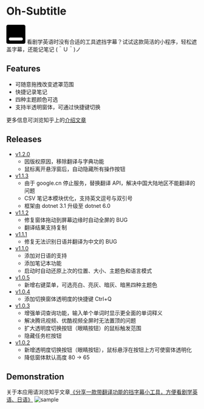 # Oh-Subtitle
<img src="https://github.com/Surbowl/Oh-Subtitle/blob/master/images/icon.png?raw=true" width="50" />
看剧学英语时没有合适的工具遮挡字幕？试试这款简洁的小程序，轻松遮盖字幕，还能记笔记 (＾Ｕ＾)ノ

## Features
- 可随意拖拽改变遮罩范围
- 快捷记录笔记
- 四种主题颜色可选
- 支持半透明窗体，可通过快捷键切换

更多信息可浏览知乎上的[介绍文章](https://zhuanlan.zhihu.com/p/256343803)

## Releases
- [v1.2.0](https://github.com/Surbowl/oh-subtitle/releases/tag/v1.2.0)
  - 因版权原因，移除翻译与字典功能
  - 鼠标离开悬浮窗后，自动隐藏所有操作按钮
- [v1.1.3](https://github.com/Surbowl/oh-subtitle/releases/tag/v1.1.3)
  - 由于 google.cn 停止服务，替换翻译 API，解决中国大陆地区不能翻译的问题
  - CSV 笔记本模块优化，支持英文逗号与双引号
  - 框架由 dotnet 3.1 升级至 dotnet 6.0
- [v1.1.2](https://github.com/Surbowl/oh-subtitle/releases/tag/v1.1.2)
  - 修复窗体拖动到屏幕边缘时自动全屏的 BUG
  - 翻译结果支持复制
- [v1.1.1](https://github.com/Surbowl/oh-subtitle/releases/tag/v1.1.1)
  - 修复无法识别日语并翻译为中文的 BUG
- [v1.1.0](https://github.com/Surbowl/oh-subtitle/releases/tag/v1.1.0)
  - 添加对日语的支持
  - 添加笔记本功能
  - 启动时自动还原上次的位置、大小、主题色和语言模式
- [v1.0.5](https://github.com/Surbowl/oh-subtitle/releases/tag/v1.0.5)
  - 新增右键菜单，可选亮白、亮灰、暗灰、暗黑四种主题色
- [v1.0.4](https://github.com/Surbowl/oh-subtitle/releases/tag/v1.0.4)
  - 添加切换窗体透明度的快捷键 Ctrl+Q
- [v1.0.3](https://github.com/Surbowl/oh-subtitle/releases/tag/v1.0.3)
  - 增强单词查询功能，输入单个单词时显示更全面的单词释义
  - 解决腾讯视频、优酷视频全屏时无法置顶的问题
  - 扩大透明度切换按钮（眼睛按钮）的鼠标触发范围
  - 隐藏任务栏按钮
- [v1.0.2](https://github.com/Surbowl/oh-subtitle/releases/tag/v1.0.2)
  - 新增透明度切换按钮（眼睛按钮），鼠标悬浮在按钮上方可使窗体透明化
  - 降低窗体默认高度 80 -> 65


## Demonstration
关于本应用请浏览知乎文章[《分享一款带翻译功能的挡字幕小工具，方便看剧学英语、日语》](https://zhuanlan.zhihu.com/p/256343803)
![sample](https://github.com/Surbowl/Oh-Subtitle/blob/master/images/sample.gif?raw=true)

